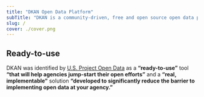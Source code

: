 ```yaml
---
title: "DKAN Open Data Platform"
subTitle: "DKAN is a community-driven, free and open source open data platform that gives organizations and individuals ultimate freedom to publish and consume structured information."
slug: /
cover: ./cover.png
---
```


## Ready-to-use

<i class="fa fa-check-square-o" aria-hidden="true"></i> 

DKAN was identified by [U.S. Project Open Data](https://project-open-data.cio.gov/) as a **“ready-to-use”** tool **“that will help agencies jump-start their open efforts”** and a **“real, implementable”** solution **“developed to significantly reduce the barrier to implementing open data at your agency.”**

